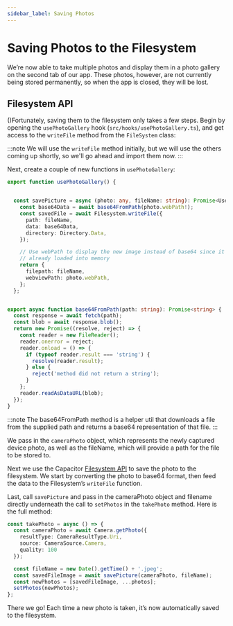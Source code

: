```yaml
---
sidebar_label: Saving Photos
---
```


# Saving Photos to the Filesystem

We’re now able to take multiple photos and display them in a photo gallery on the second tab of our app. These photos, however, are not currently being stored permanently, so when the app is closed, they will be lost.

## Filesystem API

()Fortunately, saving them to the filesystem only takes a few steps. Begin by opening the `usePhotoGallery` hook (`src/hooks/usePhotoGallery.ts`), and get access to the `writeFile` method from the `FileSystem` class:

:::note
We will use the `writeFile` method initially, but we will use the others coming up shortly, so we'll go ahead and import them now.
:::

Next, create a couple of new functions in `usePhotoGallery`:

```typescript
export function usePhotoGallery() {


  const savePicture = async (photo: any, fileName: string): Promise<UserPhoto> => {
    const base64Data = await base64FromPath(photo.webPath!);
    const savedFile = await Filesystem.writeFile({
      path: fileName,
      data: base64Data,
      directory: Directory.Data,
    });

    // Use webPath to display the new image instead of base64 since it's
    // already loaded into memory
    return {
      filepath: fileName,
      webviewPath: photo.webPath,
    };
  };


export async function base64FromPath(path: string): Promise<string> {
  const response = await fetch(path);
  const blob = await response.blob();
  return new Promise((resolve, reject) => {
    const reader = new FileReader();
    reader.onerror = reject;
    reader.onload = () => {
      if (typeof reader.result === 'string') {
        resolve(reader.result);
      } else {
        reject('method did not return a string');
      }
    };
    reader.readAsDataURL(blob);
  });
}

```

:::note
The base64FromPath method is a helper util that downloads a file from the supplied path and returns a base64 representation of that file.
:::

We pass in the `cameraPhoto` object, which represents the newly captured device photo, as well as the fileName, which will provide a path for the file to be stored to.

Next we use the Capacitor [Filesystem API](https://capacitor.ionicframework.com/docs/apis/filesystem) to save the photo to the filesystem. We start by converting the photo to base64 format, then feed the data to the Filesystem’s `writeFile` function.

Last, call `savePicture` and pass in the cameraPhoto object and filename directly underneath the call to `setPhotos` in the `takePhoto` method. Here is the full method:

```typescript
const takePhoto = async () => {
  const cameraPhoto = await Camera.getPhoto({
    resultType: CameraResultType.Uri,
    source: CameraSource.Camera,
    quality: 100
  });

  const fileName = new Date().getTime() + '.jpeg';
  const savedFileImage = await savePicture(cameraPhoto, fileName);
  const newPhotos = [savedFileImage, ...photos];
  setPhotos(newPhotos);
};
```

There we go! Each time a new photo is taken, it’s now automatically saved to the filesystem.
